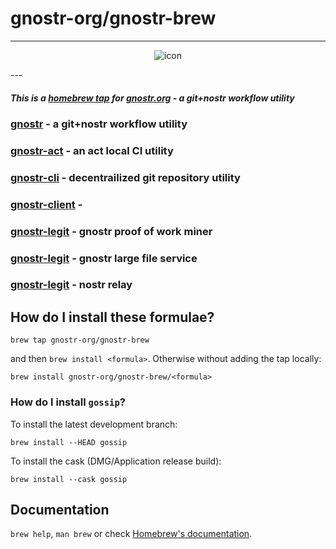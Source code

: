 # gnostr-org/gnostr-brew

---

<center>
  
![icon](https://github.com/gnostr-org/gnostr-brew/assets/152159/cd0b23aa-30ea-49c0-907c-d4bd760c56a0)

</center>
---

##### This is a [homebrew tap](https://docs.brew.sh/Taps) for [gnostr.org](https://gnostr.org/) - a git+nostr workflow utility

### [gnostr](https://github.com/gnostr-org/gnostr) - a git+nostr workflow utility

### [gnostr-act](https://github.com/gnostr-org/gnostr-act) - an act local CI utility

### [gnostr-cli](https://github.com/gnostr-org/gnostr-cli) - decentrailized git repository utility

### [gnostr-client](https://github.com/gnostr-org/gnostr-client) - 

### [gnostr-legit](https://github.com/gnostr-org/gnostr-legit) - gnostr proof of work miner

### [gnostr-legit](https://github.com/gnostr-org/gnostr-lfs) - gnostr large file service

### [gnostr-legit](https://github.com/gnostr-org/gnostr-gnode) - nostr relay


## How do I install these formulae?

```
brew tap gnostr-org/gnostr-brew
```

and then `brew install <formula>`. Otherwise without adding the tap locally:

```
brew install gnostr-org/gnostr-brew/<formula>
```

### How do I install `gossip`?

To install the latest development branch:

```
brew install --HEAD gossip
```

To install the cask (DMG/Application release build):

```
brew install --cask gossip
```

## Documentation

`brew help`, `man brew` or check [Homebrew's documentation](https://docs.brew.sh).
